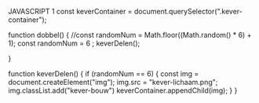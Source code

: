 JAVASCRIPT 1
const keverContainer = document.querySelector(".kever-container");

function dobbel() {
  //const randomNum = Math.floor((Math.random() * 6) + 1);
  const randomNum = 6 ; 
  keverDelen();

}

function keverDelen() {
  if (randomNum == 6) {
    const img = document.createElement("img");
    img.src = "kever-lichaam.png";
    img.classList.add("kever-bouw")
    keverContainer.appendChild(img);
  }
}